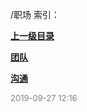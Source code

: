 /职场 索引：


**[上一级目录](/index.md)**

**[团队](/职场/团队/index.md)**

**[沟通](/职场/沟通/index.md)**


<font size=2 color='grey'> 2019-09-27 12:16 </font>
